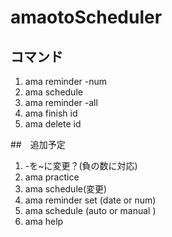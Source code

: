 # amaotoScheduler

## コマンド
1. ama reminder -num
2. ama schedule
3. ama reminder -all
4. ama finish id
5. ama delete id

##　追加予定
1. -を~に変更？(負の数に対応)
2. ama practice
3. ama schedule(変更)
4. ama reminder set (date or num)
5. ama schedule (auto or manual )
6. ama help
